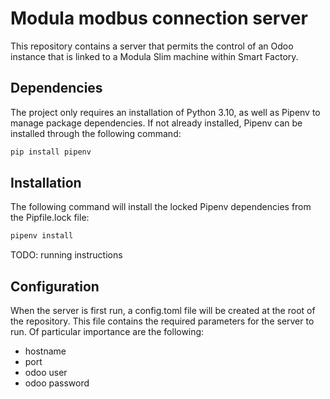 # Modula modbus connection server
This repository contains a server that permits the control
of an Odoo instance that is linked to a Modula Slim machine
within Smart Factory. 

## Dependencies
The project only requires an installation of Python 3.10, as 
well as Pipenv to manage package dependencies. If not already installed,
Pipenv can be installed through the following command:

```bash
pip install pipenv
```

## Installation
The following command will install the locked Pipenv dependencies from the
Pipfile.lock file:
```bash
pipenv install
```

TODO: running instructions

## Configuration
When the server is first run, a config.toml file will be created at the root of the
repository. This file contains the required parameters for the server to run. Of 
particular importance are the following:
- hostname
- port
- odoo user
- odoo password